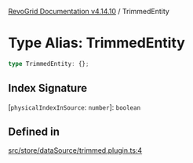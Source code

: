 [RevoGrid Documentation v4.14.10](README.md) / TrimmedEntity

# Type Alias: TrimmedEntity

```ts
type TrimmedEntity: {};
```

## Index Signature

 \[`physicalIndexInSource`: `number`\]: `boolean`

## Defined in

[src/store/dataSource/trimmed.plugin.ts:4](https://github.com/revolist/revogrid/blob/f8d663f4e4ad146b94baf570f65efe48aaaeae09/src/store/dataSource/trimmed.plugin.ts#L4)
